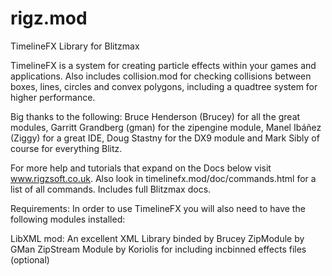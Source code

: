# rigz.mod
TimelineFX Library for Blitzmax

TimelineFX is a system for creating particle effects within your games and applications. Also includes collision.mod for checking collisions between boxes, lines, circles and convex polygons, including a quadtree system for higher performance.

Big thanks to the following: Bruce Henderson (Brucey) for all the great modules, Garritt Grandberg (gman) for the zipengine module, Manel Ibáñez (Ziggy) for a great IDE, Doug Stastny for the DX9 module and Mark Sibly of course for everything Blitz.

For more help and tutorials that expand on the Docs below visit www.rigzsoft.co.uk. Also look in timelinefx.mod/doc/commands.html for a list of all commands. Includes full Blitzmax docs.

Requirements:
In order to use TimelineFX you will also need to have the following modules installed:

LibXML mod: An excellent XML Library binded by Brucey
ZipModule by GMan
ZipStream Module by Koriolis for including incbinned effects files (optional)
